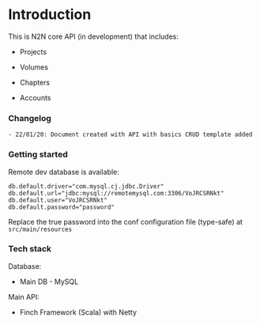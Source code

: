 # Introduction

This is N2N core API (in development) that includes:

- Projects

- Volumes

- Chapters

- Accounts

### Changelog
```
- 22/01/20: Document created with API with basics CRUD template added
```
  
### Getting started

Remote dev database is available:
```
db.default.driver="com.mysql.cj.jdbc.Driver"
db.default.url="jdbc:mysql://remotemysql.com:3306/VoJRCSRNkt"
db.default.user="VoJRCSRNkt"
db.default.password="password"
```

Replace the true password into the conf configuration file (type-safe) at `src/main/resources`

### Tech stack

Database:

- Main DB - MySQL

Main API:

- Finch Framework (Scala) with Netty